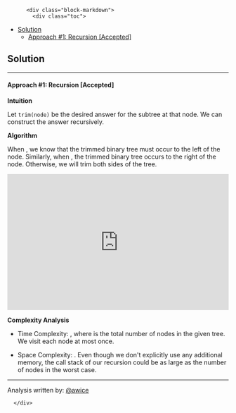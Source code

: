 <div class="article-body">
        
          <div class="block-markdown">
            <div class="toc">
<ul>
<li><a href="#solution">Solution</a><ul>
<li><a href="#approach-1-recursion-accepted">Approach #1: Recursion [Accepted]</a></li>
</ul>
</li>
</ul>
</div>
<h2 id="solution">Solution</h2>
<hr>
<h4 id="approach-1-recursion-accepted">Approach #1: Recursion [Accepted]</h4>
<p><strong>Intuition</strong></p>
<p>Let <code>trim(node)</code> be the desired answer for the subtree at that node.  We can construct the answer recursively.</p>
<p><strong>Algorithm</strong></p>
<p>When <script type="math/tex; mode=display">\text{node.val > R}</script>, we know that the trimmed binary tree must occur to the left of the node. Similarly, when <script type="math/tex; mode=display">\text{node.val < L}</script>, the trimmed binary tree occurs to the right of the node. Otherwise, we will trim both sides of the tree.</p>
<iframe src="https://leetcode.com/playground/8eWsgDRM/shared" frameborder="0" name="8eWsgDRM" width="100%" height="309"></iframe>

<p><strong>Complexity Analysis</strong></p>
<ul>
<li>
<p>Time Complexity:  <script type="math/tex; mode=display">O(N)</script>, where <script type="math/tex; mode=display">N</script> is the total number of nodes in the given tree.  We visit each node at most once.</p>
</li>
<li>
<p>Space Complexity: <script type="math/tex; mode=display">O(N)</script>.  Even though we don't explicitly use any additional memory, the call stack of our recursion could be as large as the number of nodes in the worst case.</p>
</li>
</ul>
<hr>
<p>Analysis written by: <a href="https://leetcode.com/awice">@awice</a></p>
          </div>
        
      </div>